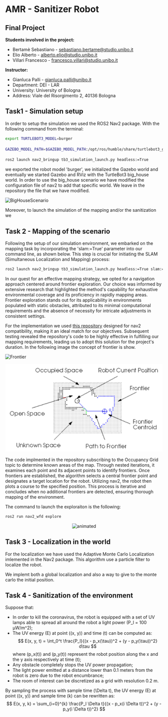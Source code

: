 
# AMR - Sanitizer Robot

## Final Project 

**Students involved in the project:**
- Bertamè Sebastiano - sebastiano.bertame@studio.unibo.it
- Elio Alberto - alberto.elio@studio.unibo.it
- Villari Francesco - francesco.villari@studio.unibo.it


**Instructor:**
- Gianluca Palli - gianluca.palli@unibo.it
- Department: DEI - LAR
- University: University of Bologna
- Address: Viale del Risorgimento 2, 40136 Bologna



##  Task1 - Simulation setup
In order to setup the simulation we used the ROS2 Nav2 package. With the following command from the terminal:

```Bash
export TURTLEBOT3_MODEL=burger

GAZEBO_MODEL_PATH=$GAZEBO_MODEL_PATH:/opt/ros/humble/share/turtlebot3_gazebo/models

ros2 launch nav2_bringup tb3_simulation_launch.py headless:=True
```
we exported the robot model 'burger', we initialized the Gazebo world and eventually we started Gazebo and RViz with the TurtleBot3 big_house world.
In order to use the big_house scenario we have modified the configuration file of nav2 to add that specific world. We leave in the repository the file that we have modified.

![BigHouseScenario](https://hackmd.io/_uploads/By5pfY9iT.png)

Moreover, to launch the simulation of the mapping and/or the sanitization we 

## Task 2 - Mapping of the scenario
Following the setup of our simulation environment, we embarked on the mapping task by incorporating the 'slam:=True' parameter into our command line, as shown below. This step is crucial for initiating the SLAM (Simultaneous Localization and Mapping) process:

```Bash
ros2 launch nav2_bringup tb3_simulation_launch.py headless:=True slam:=True
```

In our quest for an effective mapping strategy, we opted for a navigation approach centered around frontier exploration. Our choice was informed by extensive research that highlighted the method's capability for exhaustive environmental coverage and its proficiency in rapidly mapping areas. Frontier exploration stands out for its applicability in environments populated with static obstacles, attributed to its minimal computational requirements and the absence of necessity for intricate adjustments in consistent settings.

For the implementation we used [this repository](https://github.com/SeanReg/nav2_wavefront_frontier_exploration) designed for nav2 compatibility, making it an ideal match for our objectives. Subsequent testing revealed the repository's code to be highly effective in fulfilling our mapping requirements, leading us to adopt this solution for the project's duration.
In the following image the concept of frontier is show.

![Frontier](https://hackmd.io/_uploads/Hk6UjK9sp.png)
<p align="center"><img src=Images/Frontier.png/></p>

The code implmented in the repository subscribing to the Occupancy Grid topic to determine known areas of the map. Through nested iterations, it examines each point and its adjacent points to identify frontiers. Once frontiers are established, the algorithm selects a central frontier point and designates a target location for the robot. Utilizing nav2, the robot then plots a course to the specified position. This process is iterative and concludes when no additional frontiers are detected, ensuring thorough mapping of the environment.

The command to launch the exploraiton is the following:

```Bash
ros2 run nav2_wfd explore
```
<p align="center"><img src=Images/mapping.gif alt="animated" /></p>


## Task 3 - Localization in the world 
For the localization we have used the Adaptive Monte Carlo Localization imlemented in the Nav2 package.
This algorithm use a particle filter to localize the robot.

We implemt both a global localization and also a way to give to the monte carlo the initial position.

## Task 4 - Sanitization of the environment
Suppose that:
- In order to kill the coronavirus, the robot is equipped with a set of UV lamps able to spread all around the robot a light power \(P_l = 100 µW/m^2\);
- The UV energy \(E\) at point \((x, y)\) and time \(t\) can be computed as:
  $$
  E(x, y, t) = \int_0^t \frac{P_l}{(x - p_x(\tau))^2 + (y - p_y(\tau))^2} d\tau
  $$
  where \(p_x(t)\) and \(p_y(t)\) represent the robot position along the x and the y axis respectively at time \(t\);
- Any obstacle completely stops the UV power propagation;
- The light power emitted at a distance lower than 0.1 meters from the robot is zero due to the robot encumbrance;
- The room of interest can be discretized as a grid with resolution 0.2 m. 

By sampling the process with sample time \(\Delta t\), the UV energy \(E\) at point \((x, y)\) and sample time \(k\) can be rewritten as:
  $$
  E(x, y, k) = \sum_{i=0}^{k} \frac{P_l \Delta t}{(x - p_x(i \Delta t))^2 + (y - p_y(i \Delta t))^2}
  $$

